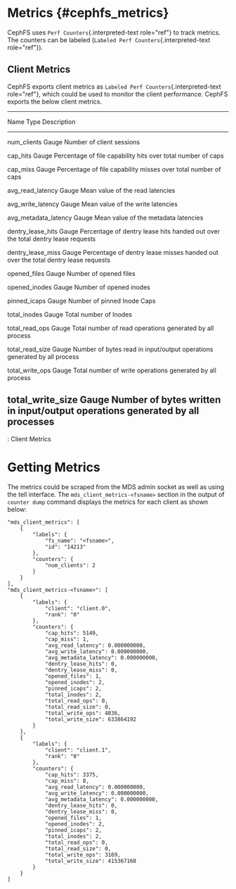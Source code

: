 # Metrics {#cephfs_metrics}

CephFS uses `Perf Counters`{.interpreted-text role="ref"} to track
metrics. The counters can be labeled
(`Labeled Perf Counters`{.interpreted-text role="ref"}).

## Client Metrics

CephFS exports client metrics as
`Labeled Perf Counters`{.interpreted-text role="ref"}, which could be
used to monitor the client performance. CephFS exports the below client
metrics.

  --------------------------------------------------------------------------------
  Name                   Type           Description
  ---------------------- -------------- ------------------------------------------
  num_clients            Gauge          Number of client sessions

  cap_hits               Gauge          Percentage of file capability hits over
                                        total number of caps

  cap_miss               Gauge          Percentage of file capability misses over
                                        total number of caps

  avg_read_latency       Gauge          Mean value of the read latencies

  avg_write_latency      Gauge          Mean value of the write latencies

  avg_metadata_latency   Gauge          Mean value of the metadata latencies

  dentry_lease_hits      Gauge          Percentage of dentry lease hits handed out
                                        over the total dentry lease requests

  dentry_lease_miss      Gauge          Percentage of dentry lease misses handed
                                        out over the total dentry lease requests

  opened_files           Gauge          Number of opened files

  opened_inodes          Gauge          Number of opened inodes

  pinned_icaps           Gauge          Number of pinned Inode Caps

  total_inodes           Gauge          Total number of Inodes

  total_read_ops         Gauge          Total number of read operations generated
                                        by all process

  total_read_size        Gauge          Number of bytes read in input/output
                                        operations generated by all process

  total_write_ops        Gauge          Total number of write operations generated
                                        by all process

  total_write_size       Gauge          Number of bytes written in input/output
                                        operations generated by all processes
  --------------------------------------------------------------------------------

  : Client Metrics

# Getting Metrics

The metrics could be scraped from the MDS admin socket as well as using
the tell interface. The `mds_client_metrics-<fsname>` section in the
output of `counter dump` command displays the metrics for each client as
shown below:

    "mds_client_metrics": [
        {
            "labels": {
                "fs_name": "<fsname>",
                "id": "14213"
            },
            "counters": {
                "num_clients": 2
            }
        }
    ],
    "mds_client_metrics-<fsname>": [
        {
            "labels": {
                "client": "client.0",
                "rank": "0"
            },
            "counters": {
                "cap_hits": 5149,
                "cap_miss": 1,
                "avg_read_latency": 0.000000000,
                "avg_write_latency": 0.000000000,
                "avg_metadata_latency": 0.000000000,
                "dentry_lease_hits": 0,
                "dentry_lease_miss": 0,
                "opened_files": 1,
                "opened_inodes": 2,
                "pinned_icaps": 2,
                "total_inodes": 2,
                "total_read_ops": 0,
                "total_read_size": 0,
                "total_write_ops": 4836,
                "total_write_size": 633864192
            }
        },
        {
            "labels": {
                "client": "client.1",
                "rank": "0"
            },
            "counters": {
                "cap_hits": 3375,
                "cap_miss": 8,
                "avg_read_latency": 0.000000000,
                "avg_write_latency": 0.000000000,
                "avg_metadata_latency": 0.000000000,
                "dentry_lease_hits": 0,
                "dentry_lease_miss": 0,
                "opened_files": 1,
                "opened_inodes": 2,
                "pinned_icaps": 2,
                "total_inodes": 2,
                "total_read_ops": 0,
                "total_read_size": 0,
                "total_write_ops": 3169,
                "total_write_size": 415367168
            }
        }
    ]
